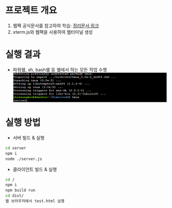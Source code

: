 # 프로젝트 개요
1. 웹팩 공식문서를 참고하여 학습: [정리문서 링크](./documentation.md)
2. xterm.js와 웹팩을 사용하여 웹터미널 생성

# 실행 결과
* 파워쉘, sh, bash쉘 등 쉘에서 하는 모든 작업 수행
![](./imgs/실행결과.png)

# 실행 방법
* 서버 빌드 & 실행
```sh
cd server
npm i
node ./server.js
```

* 클라이언트 빌드 & 실행
```sh
cd /
npm i
npm build run
cd dist/
웹 브라우저에서 test.html 실행
```
